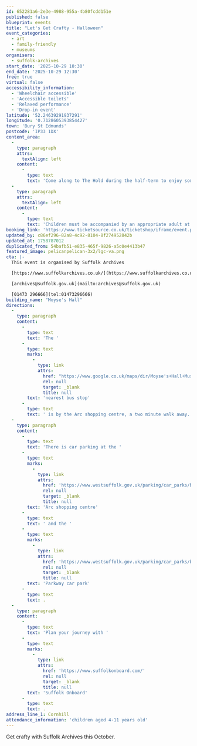 ```yaml
---
id: 652281a6-2e3e-4988-955a-4b80fcdd151e
published: false
blueprint: events
title: "Let's Get Crafty - Halloween"
event_categories:
  - art
  - family-friendly
  - museums
organisers:
  - suffolk-archives
start_date: '2025-10-29 10:30'
end_date: '2025-10-29 12:30'
free: true
virtual: false
accessibility_information:
  - 'Wheelchair accessible'
  - 'Accessible toilets'
  - 'Relaxed performance'
  - 'Drop-in event'
latitude: '52.24639291937291'
longitude: '0.7128605393854427'
town: 'Bury St Edmunds'
postcode: 'IP33 1DX'
content_area:
  -
    type: paragraph
    attrs:
      textAlign: left
    content:
      -
        type: text
        text: 'Come along to The Hold during the half-term to enjoy some family friendly spooky crafty fun!'
  -
    type: paragraph
    attrs:
      textAlign: left
    content:
      -
        type: text
        text: 'Children must be accompanied by an appropriate adult at all times.'
booking_link: 'https://www.ticketsource.co.uk/ticketshop/iframe/event.php?eventhash=e-mqykrk&target=&iframe=true'
updated_by: c86ef296-82a8-4c92-8104-8f274952842b
updated_at: 1758787012
duplicated_from: 54bafb51-e835-465f-9826-a5c0e4413b47
featured_image: pelicanpelican-3x2/lgc-va.png
cta: |-
  This event is organised by Suffolk Archives

  [https://www.suffolkarchives.co.uk/](https://www.suffolkarchives.co.uk/)

  [archives@suffolk.gov.uk](mailto:archives@suffolk.gov.uk)

  [01473 296666](tel:01473296666)
building_name: "Moyse's Hall"
directions:
  -
    type: paragraph
    content:
      -
        type: text
        text: 'The '
      -
        type: text
        marks:
          -
            type: link
            attrs:
              href: "https://www.google.co.uk/maps/dir/Moyse's+Hall+Museum/Arc+Shopping+Centre,+Bury+Saint+Edmunds+IP33+1BX/@52.2457917,0.7113596,18.46z/data=!4m14!4m13!1m5!1m1!1s0x47d84c4450c9685f:0x4ad58dd8dc7b9a0b!2m2!1d0.7128814!2d52.2462523!1m5!1m1!1s0x47d84c4447b43985:0x9b89039b56d800ed!2m2!1d0.711212!2d52.245625!3e2?entry=ttu&g_ep=EgoyMDI1MDUyMS4wIKXMDSoASAFQAw%3D%3D"
              rel: null
              target: _blank
              title: null
        text: 'nearest bus stop'
      -
        type: text
        text: ' is by the Arc shopping centre, a two minute walk away.'
  -
    type: paragraph
    content:
      -
        type: text
        text: 'There is car parking at the '
      -
        type: text
        marks:
          -
            type: link
            attrs:
              href: 'https://www.westsuffolk.gov.uk/parking/car_parks/bse_car_parks/cattle-market-car-park.cfm'
              rel: null
              target: _blank
              title: null
        text: 'Arc shopping centre'
      -
        type: text
        text: ' and the '
      -
        type: text
        marks:
          -
            type: link
            attrs:
              href: 'https://www.westsuffolk.gov.uk/parking/car_parks/bse_car_parks/parkway-multi-storey-car-park.cfm'
              rel: null
              target: _blank
              title: null
        text: 'Parkway car park'
      -
        type: text
        text: .
  -
    type: paragraph
    content:
      -
        type: text
        text: 'Plan your journey with '
      -
        type: text
        marks:
          -
            type: link
            attrs:
              href: 'https://www.suffolkonboard.com/'
              rel: null
              target: _blank
              title: null
        text: 'Suffolk Onboard'
      -
        type: text
        text: .
address_line_1: Cornhill
attendance_information: 'children aged 4-11 years old'
---
```

Get crafty with Suffolk Archives this October.